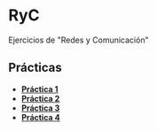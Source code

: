 # RyC
Ejercicios de "Redes y Comunicación" 

## Prácticas
* [**Práctica 1**](https://github.com/agusrnfr/RyC/blob/main/Practica/Practica%201/Pr%C3%A1ctica%201.pdf)
* [**Práctica 2**](https://github.com/agusrnfr/RyC/blob/main/Practica/Practica%202/Pr%C3%A1ctica%202.pdf)
* [**Práctica 3**](https://github.com/agusrnfr/RyC/blob/main/Practica/Practica%203/Pr%C3%A1ctica%203.pdf)
* [**Práctica 4**](https://github.com/agusrnfr/RyC/blob/main/Practica/Practica%204/Pr%C3%A1ctica%204.pdf)
